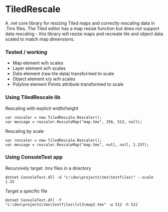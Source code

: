 # TiledRescale

A .net core library for resizing Tiled maps and correctly rescaling data in .Tmx files.  The Tiled editor has a map resize function but does not support data rescaling - this library will resize maps and recreate tile and object data scaled to match map dimensions.

### Tested / working

* Map element w/h scales
* Layer element w/h scales
* Data element (raw tile data) transformed to scale
* Object element x/y w/h scales
* Polyline element Points attribute transformed to scale

### Using TiledRescale lib

Rescaling with explicit width/height
```
var rescaler = new TiledRescale.Rescaler();
var message = rescaler.RescaleMap("map.tmx", 256, 512, null);
```
Rescaling by scale
```
var rescaler = new TiledRescale.Rescaler();
var message = rescaler.RescaleMap("map.tmx", null, null, 1.33f);
```

### Using ConsoleTest app

Recursively target .tmx files in a directory
```
dotnet ConsoleTest.dll -d "c:\dev\projects\tmx\testfiles\" --scale 1.33
```

Target a specific file
```
dotnet ConsoleTest.dll -f "c:\dev\projects\tmx\testfiles\lvl3\map2.tmx" -w 512 -h 512
```

